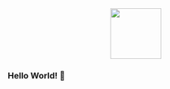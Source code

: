 <div id="header" align="center">
  <img src="https://media.giphy.com/media/v1.Y2lkPTc5MGI3NjExb2djMmZud2x1OG9nZm90Z2FjcWgza293cGR2b2xpeWVhZTJjYzV5NiZlcD12MV9pbnRlcm5hbF9naWZfYnlfaWQmY3Q9Zw/bcKmIWkUMCjVm/giphy.gif" width="100"/>
</div>

### Hello World! 👋

<!--
**Moaps/Moaps** is a ✨ _special_ ✨ repository because its `README.md` (this file) appears on your GitHub profile.

Here are some ideas to get you started:

- 🔭 I’m currently working on ...
- 🌱 I’m currently learning ...
- 👯 I’m looking to collaborate on ...
- 🤔 I’m looking for help with ...
- 💬 Ask me about ...
- 📫 How to reach me: ...
- 😄 Pronouns: ...
- ⚡ Fun fact: ...
-->
